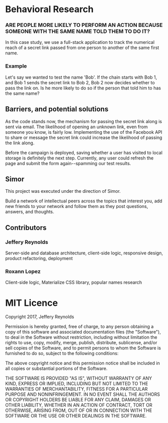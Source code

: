 # Behavioral Research
### ARE PEOPLE MORE LIKELY TO PERFORM AN ACTION BECAUSE SOMEONE WITH THE SAME NAME TOLD THEM TO DO IT?

In this case study, we use a full-stack application to track the numerical reach of a secret link passed from one person to another of the same first name.

### Example

Let's say we wanted to test the name 'Bob'. If the chain starts with Bob 1, and Bob 1 sends the secret link to Bob 2, Bob 2 now decides whether to pass the link on. Is he more likely to do so if the person that told him to has the same name?

## Barriers, and potential solutions

As the code stands now, the mechanism for passing the secret link along is sent via email. The likelihood of opening an unknown link, even from someone you know, is fairly low. Implementing the use of the Facebook API to share or message the secret link could increase the likelihood of passing the link along. 

Before the campaign is deployed, saving whether a user has visited to local storage is definitely the next step. Currently, any user could refresh the page and submit the form again--spamming our test results.

## Simor
This project was executed under the direction of Simor.

Build a network of intellectual peers across the topics that interest you, add new friends to your network and follow them as they post questions, answers, and thoughts.

## Contributors
### Jeffery Reynolds
Server-side and database architecture, client-side logic, responsive design, product refactoring, deployment
### Roxann Lopez
Client-side logic, Materialize CSS library, popular names research

# MIT Licence
Copyright 2017, Jeffery Reynolds

Permission is hereby granted, free of charge, to any person obtaining a copy of this software and associated documentation files (the "Software"), to deal in the Software without restriction, including without limitation the rights to use, copy, modify, merge, publish, distribute, sublicense, and/or sell copies of the Software, and to permit persons to whom the Software is furnished to do so, subject to the following conditions:

The above copyright notice and this permission notice shall be included in all copies or substantial portions of the Software.

THE SOFTWARE IS PROVIDED "AS IS", WITHOUT WARRANTY OF ANY KIND, EXPRESS OR IMPLIED, INCLUDING BUT NOT LIMITED TO THE WARRANTIES OF MERCHANTABILITY, FITNESS FOR A PARTICULAR PURPOSE AND NONINFRINGEMENT. IN NO EVENT SHALL THE AUTHORS OR COPYRIGHT HOLDERS BE LIABLE FOR ANY CLAIM, DAMAGES OR OTHER LIABILITY, WHETHER IN AN ACTION OF CONTRACT, TORT OR OTHERWISE, ARISING FROM, OUT OF OR IN CONNECTION WITH THE SOFTWARE OR THE USE OR OTHER DEALINGS IN THE SOFTWARE.